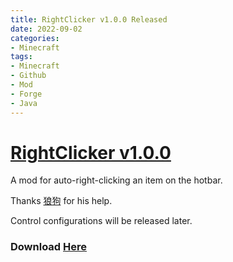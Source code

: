 ```yaml
---
title: RightClicker v1.0.0 Released
date: 2022-09-02
categories:
- Minecraft
tags:
- Minecraft
- Github
- Mod
- Forge
- Java
---
```


# [RightClicker v1.0.0](https://github.com/Simonzxm/RightClicker)

A mod for auto-right-clicking an item on the hotbar.

Thanks [狼狗](https://space.bilibili.com/1461000070) for his help.

Control configurations will be released later.

### Download [Here](https://github.com/Simonzxm/RightClicker/releases/download/v1.0.0/RightClicker-1.0.0.jar)